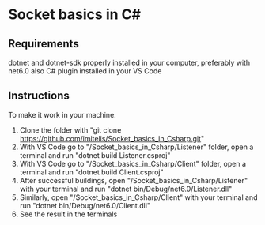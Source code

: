 # Socket basics in C#

## Requirements
dotnet and dotnet-sdk properly installed in your computer, preferably with net6.0 also C# plugin installed in your VS Code

## Instructions
To make it work in your machine:
  1.  Clone the folder with "git clone https://github.com/imitelis/Socket_basics_in_Csharp.git"
  2.  With VS Code go to "/Socket_basics_in_Csharp/Listener" folder, open a terminal and run "dotnet build Listener.csproj"
  3.  With VS Code go to "/Socket_basics_in_Csharp/Client" folder, open a terminal and run "dotnet build Client.csproj"
  4.  After successful buildings, open "/Socket_basics_in_Csharp/Listener" with your terminal and run "dotnet bin/Debug/net6.0/Listener.dll"
  5.  Similarly, open "/Socket_basics_in_Csharp/Client" with your terminal and run "dotnet bin/Debug/net6.0/Client.dll"
  6.  See the result in the terminals
